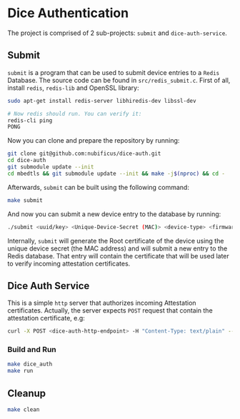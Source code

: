 # Dice Authentication

The project is comprised of 2 sub-projects: `submit` and `dice-auth-service`.

## Submit

`submit` is a program that can be used to submit device entries to a `Redis` Database. The source code can be found in `src/redis_submit.c`. First of all, install `redis`, `redis-lib` and OpenSSL library:
```bash
sudo apt-get install redis-server libhiredis-dev libssl-dev

# Now redis should run. You can verify it:
redis-cli ping
PONG
```

Now you can clone and prepare the repository by running:
```bash
git clone git@github.com:nubificus/dice-auth.git
cd dice-auth
git submodule update --init
cd mbedtls && git submodule update --init && make -j$(nproc) && cd -
```

Afterwards, `submit` can be built using the following command:
```bash
make submit
```

And now you can submit a new device entry to the database by running:

```bash
./submit <uuid/key> <Unique-Device-Secret (MAC)> <device-type> <firmware-version> <firmware-type> <redis-db-IP>
```
Internally, `submit` will generate the Root certificate of the device using the unique device secret (the MAC address) and will submit a new entry to the Redis database. That entry will contain the certificate that will be used later to verify incoming attestation certificates.

## Dice Auth Service

This is a simple `http` server that authorizes incoming Attestation certificates. Actually, the server expects `POST` request that contain the attestation certificate, e.g:
```bash
curl -X POST <dice-auth-http-endpoint> -H "Content-Type: text/plain" --data-binary @/path/to/attestation.pem
```

### Build and Run
```bash
make dice_auth
make run
```
## Cleanup
```bash
make clean
```

